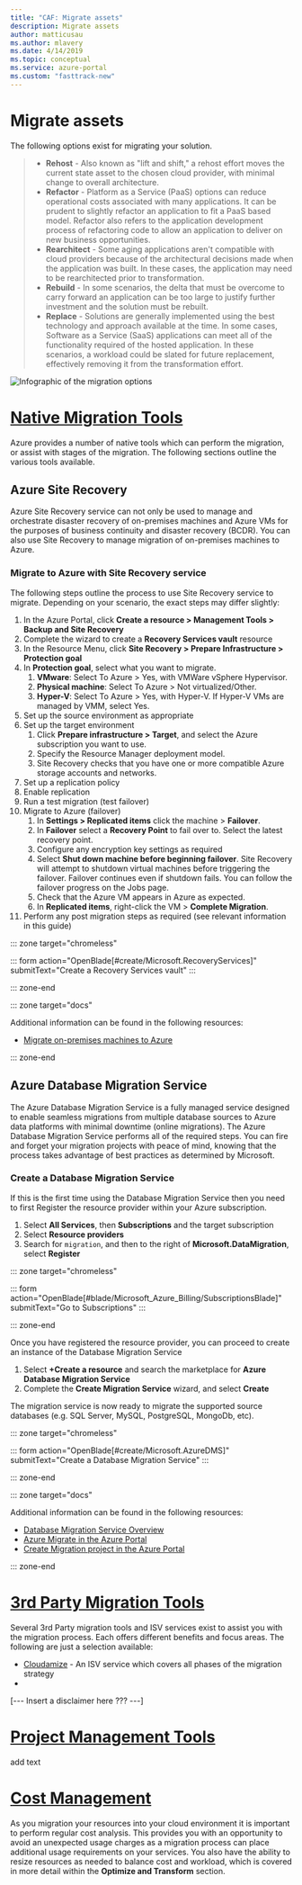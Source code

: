 ```yaml
---
title: "CAF: Migrate assets"
description: Migrate assets
author: matticusau
ms.author: mlavery
ms.date: 4/14/2019
ms.topic: conceptual
ms.service: azure-portal
ms.custom: "fasttrack-new"
---
```


# Migrate assets

The following options exist for migrating your solution.

> * **Rehost** - Also known as "lift and shift," a rehost effort moves the current state asset to the chosen cloud provider, with minimal change to overall architecture.
> * **Refactor** - Platform as a Service (PaaS) options can reduce operational costs associated with many applications. It can be prudent to slightly refactor an application to fit a PaaS based model. Refactor also refers to the application development process of refactoring code to allow an application to deliver on new business opportunities.
> * **Rearchitect** - Some aging applications aren't compatible with cloud providers because of the architectural decisions made when the application was built. In these cases, the application may need to be rearchitected prior to transformation.
> * **Rebuild** - In some scenarios, the delta that must be overcome to carry forward an application can be too large to justify further investment and the solution must be rebuilt.
> * **Replace** - Solutions are generally implemented using the best technology and approach available at the time. In some cases, Software as a Service (SaaS) applications can meet all of the functionality required of the hosted application. In these scenarios, a workload could be slated for future replacement, effectively removing it from the transformation effort.

![Infographic of the migration options](../../_images/migration/migration-options.png)

# [Native Migration Tools](#tab/Tools)

Azure provides a number of native tools which can perform the migration, or assist with stages of the migration. The following sections outline the various tools available.

## Azure Site Recovery

Azure Site Recovery service can not only be used to manage and orchestrate disaster recovery of on-premises machines and Azure VMs for the purposes of business continuity and disaster recovery (BCDR). You can also use Site Recovery to manage migration of on-premises machines to Azure.

### Migrate to Azure with Site Recovery service

The following steps outline the process to use Site Recovery service to migrate. Depending on your scenario, the exact steps may differ slightly:

1. In the Azure Portal, click **Create a resource > Management Tools > Backup and Site Recovery**
1. Complete the wizard to create a **Recovery Services vault** resource
1. In the Resource Menu, click **Site Recovery > Prepare Infrastructure > Protection goal**
1. In **Protection goal**, select what you want to migrate.
    1. **VMware**: Select To Azure > Yes, with VMWare vSphere Hypervisor.
    1. **Physical machine**: Select To Azure > Not virtualized/Other.
    1. **Hyper-V**: Select To Azure > Yes, with Hyper-V. If Hyper-V VMs are managed by VMM, select Yes.
1. Set up the source environment as appropriate
1. Set up the target environment
    1. Click **Prepare infrastructure > Target**, and select the Azure subscription you want to use.
    1. Specify the Resource Manager deployment model.
    1. Site Recovery checks that you have one or more compatible Azure storage accounts and networks.
1. Set up a replication policy
1. Enable replication
1. Run a test migration (test failover)
1. Migrate to Azure (failover)
    1. In **Settings > Replicated items** click the machine > **Failover**.
    1. In **Failover** select a **Recovery Point** to fail over to. Select the latest recovery point.
    1. Configure any encryption key settings as required
    1. Select **Shut down machine before beginning failover**. Site Recovery will attempt to shutdown virtual machines before triggering the failover. Failover continues even if shutdown fails. You can follow the failover progress on the Jobs page.
    1. Check that the Azure VM appears in Azure as expected.
    1. In **Replicated items**, right-click the VM > **Complete Migration**.
1. Perform any post migration steps as required (see relevant information in this guide)

::: zone target="chromeless"

::: form action="OpenBlade[#create/Microsoft.RecoveryServices]" submitText="Create a Recovery Services vault" :::

::: zone-end

::: zone target="docs"

Additional information can be found in the following resources:

* [Migrate on-premises machines to Azure](https://docs.microsoft.com/en-gb/azure/site-recovery/migrate-tutorial-on-premises-azure)

::: zone-end

## Azure Database Migration Service

The Azure Database Migration Service is a fully managed service designed to enable seamless migrations from multiple database sources to Azure data platforms with minimal downtime (online migrations). The Azure Database Migration Service performs all of the required steps. You can fire and forget your migration projects with peace of mind, knowing that the process takes advantage of best practices as determined by Microsoft.

### Create a Database Migration Service

If this is the first time using the Database Migration Service then you need to first Register the resource provider within your Azure subscription.

1. Select **All Services**, then **Subscriptions** and the target subscription
1. Select **Resource providers**
1. Search for `migration`, and then to the right of **Microsoft.DataMigration**, select **Register**

::: zone target="chromeless"

::: form action="OpenBlade[#blade/Microsoft_Azure_Billing/SubscriptionsBlade]" submitText="Go to Subscriptions" :::

::: zone-end

Once you have registered the resource provider, you can proceed to create an instance of the Database Migration Service

1. Select **+Create a resource** and search the marketplace for **Azure Database Migration Service**
1. Complete the **Create Migration Service** wizard, and select **Create**

The migration service is now ready to migrate the supported source databases (e.g. SQL Server, MySQL, PostgreSQL, MongoDb, etc).

::: zone target="chromeless"

::: form action="OpenBlade[#create/Microsoft.AzureDMS]" submitText="Create a Database Migration Service" :::

::: zone-end

::: zone target="docs"

Additional information can be found in the following resources:

* [Database Migration Service Overview](https://docs.microsoft.com/en-gb/azure/dms/dms-overview)
* [Azure Migrate in the Azure Portal](https://portal.azure.com/#blade/Microsoft_Azure_ManagementGroups/HierarchyBlade)
* [Create Migration project in the Azure Portal](https://ms.portal.azure.com/#create/Microsoft.AzureMigrate)

::: zone-end


# [3rd Party Migration Tools](#tab/3rd-party-tools)

Several 3rd Party migration tools and ISV services exist to assist you with the migration process. Each offers different benefits and focus areas. The following are just a selection available:

* [Cloudamize](https://www.cloudamize.com/) - An ISV service which covers all phases of the migration strategy
* []()

[--- Insert a disclaimer here ??? ---]

# [Project Management Tools](#tab/project-management-tools)

add text

# [Cost Management](#tab/ManageCost)

As you migration your resources into your cloud environment it is important to perform regular cost analysis. This provides you with an opportunity to avoid an unexpected usage charges as a migration process can place additional usage requirements on your services. You also have the ability to resize resources as needed to balance cost and workload, which is covered in more detail within the **Optimize and Transform** section.
